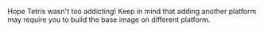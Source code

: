 Hope Tetris wasn't too addicting! Keep in mind that adding another platform may require you to build the base image on different platform.
